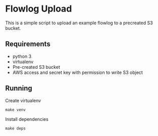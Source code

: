 Flowlog Upload
==============

This is a simple script to upload an example flowlog to a precreated S3 bucket.

Requirements
------------

* python 3
* virtualenv
* Pre-created S3 bucket
* AWS access and secret key with permission to write S3 object

Running
-------

Create virtualenv
```
make venv
```

Install dependencies
```
make deps
```
